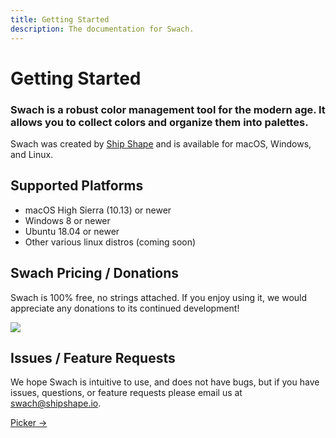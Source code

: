 ```yaml
---
title: Getting Started
description: The documentation for Swach.
---
```


# Getting Started

### Swach is a robust color management tool for the modern age. It allows you to collect colors and organize them into palettes.

Swach was created by [Ship Shape](https://shipshape.io/) and is available for macOS, Windows, and Linux.

## Supported Platforms

- macOS High Sierra (10.13) or newer
- Windows 8 or newer
- Ubuntu 18.04 or newer
- Other various linux distros (coming soon)

## Swach Pricing / Donations

Swach is 100% free, no strings attached. If you enjoy using it, we would appreciate any donations
to its continued development!

<a href="https://www.buymeacoffee.com/shipshape" class="block mb-4">
  <img
    src="https://img.buymeacoffee.com/button-api/?text=Buy me a coffee&emoji=&slug=shipshape&button_colour=0b0039&font_colour=ffffff&font_family=Poppins&outline_colour=ffffff&coffee_colour=FFDD00"
  />
</a>

## Issues / Feature Requests

We hope Swach is intuitive to use, and does not have bugs, but if you have issues, questions,
or feature requests please email us at
<a class="text-alt hover:text-color1" href="mailto:swach@shipshape.io">swach@shipshape.io</a>.

<footer class="flex justify-end lg:hidden">
  <a class="text-alt hover:text-color1" href="/docs/picker/">Picker →</a>
</footer>

